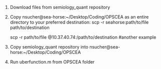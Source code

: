 1. Download files from semiology_quant repository  
2. Copy nsucher@sea-horse:~/Desktop/Coding/OPSCEA as an entire directory to your preferred destination:
    scp -r seahorse:path/to/file path/to/destination
   
    scp -r path/to/file <username>@10.37.40.74:/path/to/destination #another example
4. Copy semiology_quant repository into nsucher@sea-horse:~/Desktop/Coding/OPSCEA
5. Run uberfunction.m from OPSCEA folder
